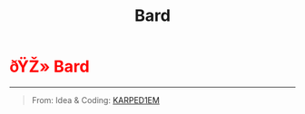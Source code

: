 ﻿---
lang: en-US
title: Bard
prev: Arrogance
next: Arrogance
---

# <font color=red>ðŸŽ» <b>Bard</b></font> <Badge text="Hidden" type="tip" vertical="middle"/>
---

> From: Idea & Coding: [KARPED1EM](https://github.com/KARPED1EM)
